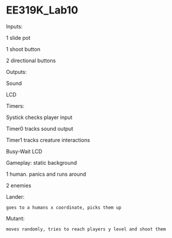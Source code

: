 # EE319K_Lab10

Inputs:

  1 slide pot
  
  1 shoot button
  
  2 directional buttons
  
  
Outputs:

  Sound
  
  LCD
  
Timers:

  Systick checks player input
  
  Timer0 tracks sound output
  
  Timer1 tracks creature interactions
  
  Busy-Wait LCD
  
  
 Gameplay:
  static background
  
  1 human. panics and runs around
  
  2 enemies
  
  Lander:
  
    goes to a humans x coordinate, picks them up
    
  Mutant:
  
    moves randomly, tries to reach players y level and shoot them
  
  
